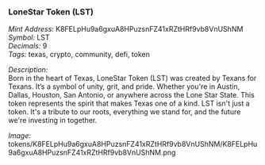 ### LoneStar Token (LST)

*Mint Address:* K8FELpHu9a6gxuA8HPuzsnFZ41xRZtHRf9vb8VnUShNM  
*Symbol:* LST  
*Decimals:* 9  
*Tags:* texas, crypto, community, defi, token

*Description:*  
Born in the heart of Texas, LoneStar Token (LST) was created by Texans for Texans. It’s a symbol of unity, grit, and pride. Whether you're in Austin, Dallas, Houston, San Antonio, or anywhere across the Lone Star State. This token represents the spirit that makes Texas one of a kind. LST isn't just a token. It's a tribute to our roots, everything we stand for, and the future we're investing in together.

*Image:* tokens/K8FELpHu9a6gxuA8HPuzsnFZ41xRZtHRf9vb8VnUShNM/K8FELpHu9a6gxuA8HPuzsnFZ41xRZtHRf9vb8VnUShNM.png
